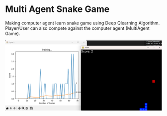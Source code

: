 # Multi Agent Snake Game

Making computer agent learn snake game using Deep Qlearning Algorithm. 
Player/User can also compete against the computer agent (MultiAgent Game).


![alt text](images/image.png)